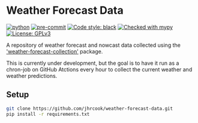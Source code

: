# Weather Forecast Data

[![python](https://img.shields.io/badge/Python-3.9-3776AB.svg?style=flat&logo=python)](https://www.python.org)
[![pre-commit](https://img.shields.io/badge/pre--commit-enabled-brightgreen?logo=pre-commit&logoColor=white)](https://github.com/pre-commit/pre-commit)
[![Code style: black](https://img.shields.io/badge/code%20style-black-000000.svg)](https://github.com/psf/black)
[![Checked with mypy](http://www.mypy-lang.org/static/mypy_badge.svg)](http://mypy-lang.org/)
[![License: GPLv3](https://img.shields.io/badge/License-GPLv3-blue.svg)](https://www.gnu.org/licenses/gpl-3.0)

A repository of weather forecast and nowcast data collected using the ['weather-forecast-collection'](https://github.com/jhrcook/weather_forecast_collection) package.

This is currently under development, but the goal is to have it run as a chron-job on GitHub Atctions every hour to collect the current weather and weather predictions.

## Setup

```bash
git clone https://github.com/jhrcook/weather-forecast-data.git
pip install -r requirements.txt
```
